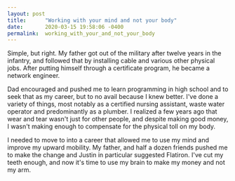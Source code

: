 ```yaml
---
layout: post
title:      "Working with your mind and not your body"
date:       2020-03-15 19:58:06 -0400
permalink:  working_with_your_and_not_your_body
---
```




Simple, but right. My father got out of the military after twelve years in the infantry, and followed that by installing cable and various other physical jobs. After putting himself through a certificate program, he became a network engineer.

Dad encouraged and pushed me to learn programming in high school and to seek that as my career, but to no avail because I knew better. I've done a variety of things, most notably as a certified nursing assistant, waste water operator and predominantly as a plumber. I realized a few years ago that wear and tear wasn't just for other people, and despite making good money, I wasn't making enough to compensate for the physical toll on my body. 

I needed to move to into a career that allowed me to use my mind and improve my upward mobility. My father, and half a dozen friends pushed me to make the change and Justin in particular suggested Flatiron. I've cut my teeth enough, and now it's time to use my brain to make my money and not my arm.
